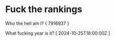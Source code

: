 # Fuck the rankings

Who the hell am I?
{ 7916937 }

What fucking year is it?
[ 2024-10-25T18:00:00Z ]
